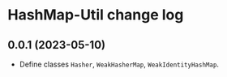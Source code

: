# HashMap-Util change log

## 0.0.1 (2023-05-10)

- Define classes `Hasher`, `WeakHasherMap`, `WeakIdentityHashMap`.
